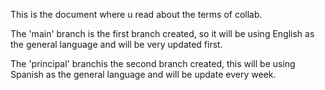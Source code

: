 This is the document where u read about the terms of collab.

The 'main' branch is the first branch created, so it will be using English as the general language and will be very updated first.

The 'principal' branchis the second branch created, this will be using Spanish as the general language and will be update every week.